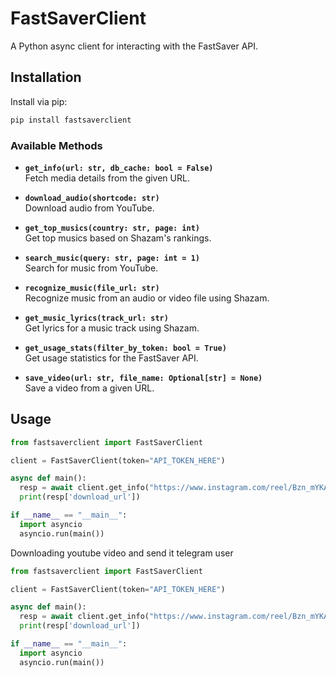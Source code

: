 
# FastSaverClient

A Python async client for interacting with the FastSaver API.


## Installation

Install via pip:

```bash
pip install fastsaverclient
```
### Available Methods

- **`get_info(url: str, db_cache: bool = False)`**  
  Fetch media details from the given URL.

- **`download_audio(shortcode: str)`**  
  Download audio from YouTube.

- **`get_top_musics(country: str, page: int)`**  
  Get top musics based on Shazam's rankings.

- **`search_music(query: str, page: int = 1)`**  
  Search for music from YouTube.

- **`recognize_music(file_url: str)`**  
  Recognize music from an audio or video file using Shazam.

- **`get_music_lyrics(track_url: str)`**  
  Get lyrics for a music track using Shazam.

- **`get_usage_stats(filter_by_token: bool = True)`**  
  Get usage statistics for the FastSaver API.

- **`save_video(url: str, file_name: Optional[str] = None)`**  
  Save a video from a given URL.


## Usage

```python
from fastsaverclient import FastSaverClient

client = FastSaverClient(token="API_TOKEN_HERE")

async def main():
  resp = await client.get_info("https://www.instagram.com/reel/Bzn_mYKAltF/")
  print(resp['download_url'])

if __name__ == "__main__":
  import asyncio
  asyncio.run(main())
```

Downloading youtube video and send it telegram user
```python
from fastsaverclient import FastSaverClient

client = FastSaverClient(token="API_TOKEN_HERE")

async def main():
  resp = await client.get_info("https://www.instagram.com/reel/Bzn_mYKAltF/")
  print(resp['download_url'])

if __name__ == "__main__":
  import asyncio
  asyncio.run(main())
```

